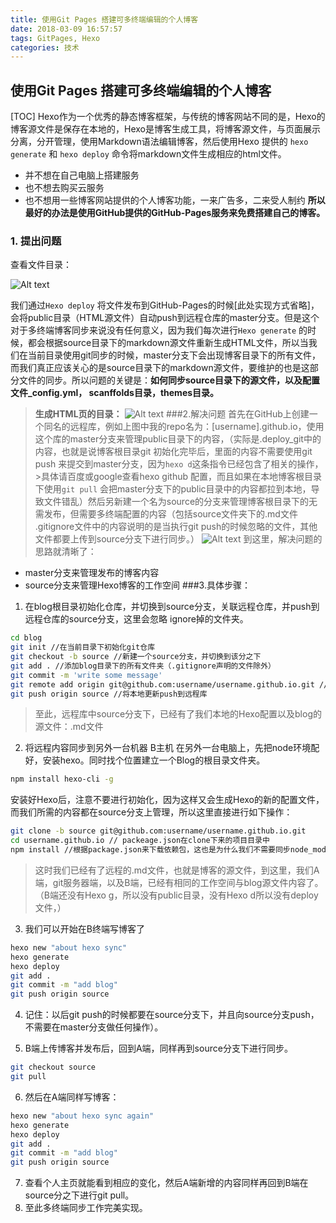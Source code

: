 ```yaml
---
title: 使用Git Pages 搭建可多终端编辑的个人博客
date: 2018-03-09 16:57:57
tags: GitPages, Hexo
categories: 技术
---
```

## 使用Git Pages 搭建可多终端编辑的个人博客
[TOC]
Hexo作为一个优秀的静态博客框架，与传统的博客网站不同的是，Hexo的博客源文件是保存在本地的，Hexo是博客生成工具，将博客源文件，与页面展示分离，分开管理，使用Markdown语法编辑博客，然后使用Hexo 提供的 `hexo generate`	和 `hexo deploy`	命令将markdown文件生成相应的html文件。
* 并不想在自己电脑上搭建服务
* 也不想去购买云服务
* 也不想用一些博客网站提供的个人博客功能，一来广告多，二来受人制约
**所以最好的办法是使用GitHub提供的GitHub-Pages服务来免费搭建自己的博客。**
### 1.	提出问题
查看文件目录：

![Alt text](./hexo.png)

我们通过`Hexo deploy`	将文件发布到GitHub-Pages的时候[此处实现方式省略]，会将public目录（HTML源文件）自动push到远程仓库的master分支。但是这个对于多终端博客同步来说没有任何意义，因为我们每次进行`Hexo generate`	的时候，都会根据source目录下的markdown源文件重新生成HTML文件，所以当我们在当前目录使用git同步的时候，master分支下会出现博客目录下的所有文件，而我们真正应该关心的是source目录下的markdown源文件，要维护的也是这部分文件的同步。所以问题的关键是：**如何同步source目录下的源文件，以及配置文件_config.yml， scanffolds目录，themes目录。**

>**生成HTML页的目录：**
![Alt text](./1.png)
###2.解决问题
首先在GitHub上创建一个同名的远程库，例如上图中我的repo名为：[username].github.io，使用这个库的master分支来管理public目录下的内容，（实际是.deploy_git中的内容，也就是说博客根目录git 初始化完毕后，里面的内容不需要使用git push 来提交到master分支，因为`hexo d`这条指令已经包含了相关的操作，>具体请百度或google查看hexo github 配置，而且如果在本地博客根目录下使用`git pull`	会把master分支下的public目录中的内容都拉到本地，导致文件错乱）然后另新建一个名为source的分支来管理博客根目录下的无需发布，但需要多终端配置的内容（包括source文件夹下的.md文件
.gitignore文件中的内容说明的是当执行git push的时候忽略的文件，其他文件都要上传到source分支下进行同步。）
![Alt text](./4.png)
到这里，解决问题的思路就清晰了：
*	master分支来管理发布的博客内容
*	source分支来管理Hexo博客的工作空间
###3.具体步骤：
1. 在blog根目录初始化仓库，并切换到source分支，关联远程仓库，并push到远程仓库的source分支，这里会忽略 ignore掉的文件夹。
```bash 
cd blog
git init //在当前目录下初始化git仓库
git checkout -b source //新建一个source分支，并切换到该分之下
git add . //添加blog目录下的所有文件夹（.gitignore声明的文件除外）
git commit -m 'write some message'
git remote add origin git@github.com:username/username.github.io.git //如果已经配置了源，这一条可以忽略
git push origin source //将本地更新push到远程库
```
>至此，远程库中source分支下，已经有了我们本地的Hexo配置以及blog的源文件：.md文件


2. 将远程内容同步到另外一台机器 B主机
在另外一台电脑上，先把node环境配好，安装hexo。同时找个位置建立一个Blog的根目录文件夹。
```bash 
npm install hexo-cli -g
```
安装好Hexo后，注意不要进行初始化，因为这样又会生成Hexo的新的配置文件，而我们所需的内容都在source分支上管理，所以这里直接进行如下操作：
```bash 
git clone -b source git@github.com:username/username.github.io.git
cd username.github.io // packeage.json在clone下来的项目目录中
npm install //根据package.json来下载依赖包，这也是为什么我们不需要同步node_modules中的内容的原因!

```
>这时我们已经有了远程的.md文件，也就是博客的源文件，到这里，我们A端，git服务器端，以及B端，已经有相同的工作空间与blog源文件内容了。（B端还没有Hexo g，所以没有public目录，没有Hexo d所以没有deploy文件，）

3.	我们可以开始在B终端写博客了
```bash 
hexo new "about hexo sync"
hexo generate
hexo deploy
git add .
git commit -m "add blog"
git push origin source
```
4.	记住：以后git push的时候都要在source分支下，并且向source分支push，不需要在master分支做任何操作）。

5.	B端上传博客并发布后，回到A端，同样再到source分支下进行同步。
```bash 
git checkout source
git pull

```
6. 然后在A端同样写博客：
```bash 
hexo new "about hexo sync again"
hexo generate
hexo deploy
git add .
git commit -m "add blog"
git push origin source

```
7. 查看个人主页就能看到相应的变化，然后A端新增的内容同样再回到B端在source分之下进行git pull。
8. 至此多终端同步工作完美实现。







